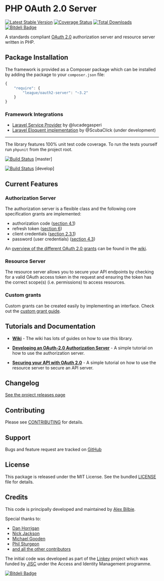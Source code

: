 # PHP OAuth 2.0 Server

[![Latest Stable Version](https://poser.pugx.org/league/oauth2-server/v/stable.png)](https://packagist.org/packages/league/oauth2-server) [![Coverage Status](https://coveralls.io/repos/thephpleague/oauth2-server/badge.png?branch=master)](https://coveralls.io/r/thephpleague/oauth2-server?branch=master) [![Total Downloads](https://poser.pugx.org/league/oauth2-server/downloads.png)](https://packagist.org/packages/league/oauth2-server) [![Bitdeli Badge](https://d2weczhvl823v0.cloudfront.net/thephpleague/oauth2-server/trend.png)](https://bitdeli.com/free "Bitdeli Badge")


A standards compliant [OAuth 2.0](http://tools.ietf.org/wg/oauth/draft-ietf-oauth-v2/) authorization server and resource server written in PHP.

## Package Installation

The framework is provided as a Composer package which can be installed by adding the package to your `composer.json` file:

```javascript
{
	"require": {
		"league/oauth2-server": "~3.2"
	}
}
```

### Framework Integrations

* [Laravel Service Provider](https://packagist.org/packages/lucadegasperi/oauth2-server-laravel) by @lucadegasperi
* [Laravel Eloquent implementation](https://github.com/ScubaClick/scubaclick-oauth2) by @ScubaClick (under development)

---

The library features 100% unit test code coverage. To run the tests yourself run `phpunit` from the project root.

[![Build Status](https://travis-ci.org/thephpleague/oauth2-server.png?branch=master)](https://travis-ci.org/thephpleague/oauth2-server) [master]

[![Build Status](https://travis-ci.org/thephpleague/oauth2-server.png?branch=develop)](https://travis-ci.org/thephpleague/oauth2-server) [develop]


## Current Features

### Authorization Server

The authorization server is a flexible class and the following core specification grants are implemented:

* authorization code ([section 4.1](http://tools.ietf.org/html/rfc6749#section-4.1))
* refresh token ([section 6](http://tools.ietf.org/html/rfc6749#section-6))
* client credentials ([section 2.3.1](http://tools.ietf.org/html/rfc6749#section-2.3.1))
* password (user credentials) ([section 4.3](http://tools.ietf.org/html/rfc6749#section-4.3))

An [overview of the different OAuth 2.0 grants](https://github.com/thephpleague/oauth2-server/wiki/Which-OAuth-2.0-grant-should-I-use%3F) can be found in the [wiki].

### Resource Server

The resource server allows you to secure your API endpoints by checking for a valid OAuth access token in the request and ensuring the token has the correct scope(s) (i.e. permissions) to access resources.

### Custom grants

Custom grants can be created easily by implementing an interface. Check out the [custom grant guide](https://github.com/thephpleague/oauth2-server/wiki/Creating-custom-grants).

## Tutorials and Documentation

* **[Wiki]** - The wiki has lots of guides on how to use this library.

* **[Developing an OAuth-2.0 Authorization Server]** - A simple tutorial on how to use the authorization server.

* **[Securing your API with OAuth 2.0]** - A simple tutorial on how to use the resource server to secure an API server.

[Wiki]: https://github.com/thephpleague/oauth2-server/wiki
[Securing your API with OAuth 2.0]: https://github.com/thephpleague/oauth2-server/wiki/Securing-your-API-with-OAuth-2.0
[Developing an OAuth-2.0 Authorization Server]: https://github.com/thephpleague/oauth2-server/wiki/Developing-an-OAuth-2.0-authorization-server

## Changelog

[See the project releases page](https://github.com/thephpleague/oauth2-server/releases)

## Contributing

Please see [CONTRIBUTING](https://github.com/thephpleague/oauth2-server/blob/master/CONTRIBUTING.md) for details.

## Support

Bugs and feature request are tracked on [GitHub](https://github.com/thephpleague/oauth2-server/issues)

## License

This package is released under the MIT License. See the bundled [LICENSE](https://github.com/thephpleague/oauth2-server/blob/master/LICENSE) file for details.

## Credits

This code is principally developed and maintained by [Alex Bilbie](https://twitter.com/alexbilbie).

Special thanks to:

* [Dan Horrigan](https://github.com/dandoescode)
* [Nick Jackson](https://github.com/jacksonj04)
* [Michael Gooden](https://github.com/MichaelGooden)
* [Phil Sturgeon](https://github.com/philsturgeon)
* [and all the other contributors](https://github.com/thephpleague/oauth2-server/contributors)

The initial code was developed as part of the [Linkey](http://linkey.blogs.lincoln.ac.uk) project which was funded by [JISC](http://jisc.ac.uk) under the Access and Identity Management programme.

[![Bitdeli Badge](https://d2weczhvl823v0.cloudfront.net/thephpleague/oauth2-server/trend.png)](https://bitdeli.com/free "Bitdeli Badge")
